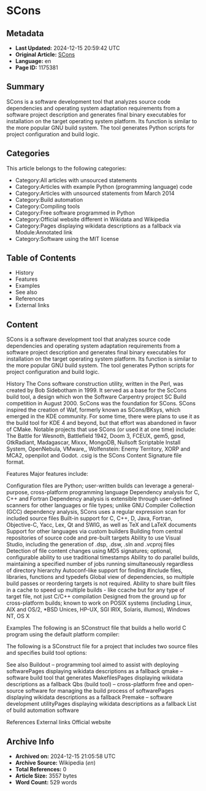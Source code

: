 # SCons

## Metadata
- **Last Updated:** 2024-12-15 20:59:42 UTC
- **Original Article:** [SCons](https://en.wikipedia.org/wiki/SCons)
- **Language:** en
- **Page ID:** 1175381

## Summary
SCons is a software development tool that analyzes source code dependencies and operating system adaptation requirements from a software project description and generates final binary executables for installation on the target operating system platform. Its function is similar to the more popular GNU build system.
The tool generates Python scripts for project configuration and build logic.

## Categories
This article belongs to the following categories:

- Category:All articles with unsourced statements
- Category:Articles with example Python (programming language) code
- Category:Articles with unsourced statements from March 2014
- Category:Build automation
- Category:Compiling tools
- Category:Free software programmed in Python
- Category:Official website different in Wikidata and Wikipedia
- Category:Pages displaying wikidata descriptions as a fallback via Module:Annotated link
- Category:Software using the MIT license

## Table of Contents

- History
- Features
- Examples
- See also
- References
- External links

## Content

SCons is a software development tool that analyzes source code dependencies and operating system adaptation requirements from a software project description and generates final binary executables for installation on the target operating system platform. Its function is similar to the more popular GNU build system.
The tool generates Python scripts for project configuration and build logic.

History
The Cons software construction utility, written in the Perl, was created by Bob Sidebotham in 1999. It served as a base for the ScCons build tool, a design which won the Software Carpentry project SC Build competition in August 2000.  ScCons was the foundation for SCons.
SCons inspired the creation of Waf, formerly known as SCons/BKsys, which emerged in the KDE community. For some time, there were plans to use it as the build tool for KDE 4 and beyond, but that effort was abandoned in favor of CMake.
Notable projects that use SCons (or used it at one time) include: The Battle for Wesnoth, Battlefield 1942, Doom 3, FCEUX, gem5, gpsd, GtkRadiant, Madagascar, Mixxx, MongoDB, Nullsoft Scriptable Install System, OpenNebula, VMware,, Wolfenstein: Enemy Territory, XORP and MCA2, openpilot and Godot.
.csig is the SCons Content Signature file format.

Features
Major features include:

Configuration files are Python; user-written builds can leverage a general-purpose, cross-platform programming language
Dependency analysis for C, C++ and Fortran
Dependency analysis is extensible through user-defined scanners for other languages or file types; unlike GNU Compiler Collection (GCC) dependency analysis, SCons uses a regular expression scan for included source files
Built-in support for C, C++, D, Java, Fortran, Objective-C, Yacc, Lex, Qt and SWIG, as well as TeX and LaTeX documents
Support for other languages via custom builders
Building from central repositories of source code and pre-built targets
Ability to use Visual Studio, including the generation of .dsp, .dsw, .sln and .vcproj files
Detection of file content changes using MD5 signatures; optional, configurable ability to use traditional timestamps
Ability to do parallel builds, maintaining a specified number of jobs running simultaneously regardless of directory hierarchy
Autoconf-like support for finding #include files, libraries, functions and typedefs
Global view of dependencies, so multiple build passes or reordering targets is not required.
Ability to share built files in a cache to speed up multiple builds - like ccache but for any type of target file, not just C/C++ compilation
Designed from the ground up for cross-platform builds; known to work on POSIX systems (including Linux, AIX and OS/2, *BSD Unices, HP-UX, SGI IRIX, Solaris, illumos), Windows NT, OS X

Examples
The following is an SConstruct file that builds a hello world C program using the default platform compiler:

The following is a SConstruct file for a project that includes two source files and specifies build tool options:

See also
Buildout – programming tool aimed to assist with deploying softwarePages displaying wikidata descriptions as a fallback
qmake – software build tool that generates MakefilesPages displaying wikidata descriptions as a fallback
Qbs (build tool) – cross-platform free and open-source software for managing the build process of softwarePages displaying wikidata descriptions as a fallback
Premake – software development utilityPages displaying wikidata descriptions as a fallback
List of build automation software

References
External links
Official website

## Archive Info
- **Archived on:** 2024-12-15 21:05:58 UTC
- **Archive Source:** Wikipedia (_en_)
- **Total References:** 0
- **Article Size:** 3557 bytes
- **Word Count:** 529 words
